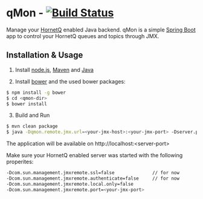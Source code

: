 # qMon - [![Build Status](https://travis-ci.org/domi55/qmon.svg?branch=master)](https://travis-ci.org/domi55/qmon)
Manage your [HornetQ](http://hornetq.jboss.org/) enabled Java backend.
qMon is a simple [Spring Boot](http://projects.spring.io/spring-boot/) app to control your HornetQ queues and topics through JMX.
## Installation & Usage
1) Install [node.js](http://nodejs.org/download/), [Maven](http://maven.apache.org/download.cgi) and [Java](http://www.oracle.com/technetwork/java/javase/downloads/index.html)

2) Install [bower](http://bower.io/) and the used bower packages:
```sh
$ npm install -g bower
$ cd <qmon-dir>
$ bower install
```

3) Build and Run
```sh
$ mvn clean package
$ java -Dqmon.remote.jmx.url=<your-jmx-host>:<your-jmx-port> -Dserver.port=<server-port> -jar target/ch.filecloud.queue-monitor-0.0.1-SNAPSHOT.jar
```
The application will be available on http://localhost:\<server-port\>

Make sure your HornetQ enabled server was started with the following properites:

```sh
-Dcom.sun.management.jmxremote.ssl=false              // for now
-Dcom.sun.management.jmxremote.authenticate=false     // for now
-Dcom.sun.management.jmxremote.local.only=false
-Dcom.sun.management.jmxremote.port=<your-jmx-port>
```



